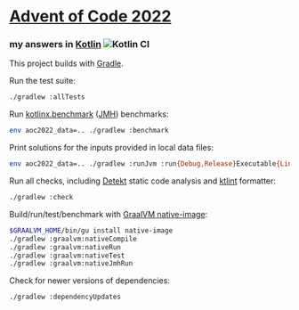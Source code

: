 # [Advent of Code 2022](https://adventofcode.com/2022)
### my answers in [Kotlin](https://www.kotlinlang.org/) ![Kotlin CI](https://github.com/ephemient/aoc2022/workflows/Kotlin%20CI/badge.svg)

This project builds with [Gradle](https://gradle.org/).

Run the test suite:

```sh
./gradlew :allTests
```

Run [kotlinx.benchmark](https://github.com/Kotlin/kotlinx-benchmark) ([JMH](https://openjdk.java.net/projects/code-tools/jmh/)) benchmarks:

```sh
env aoc2022_data=.. ./gradlew :benchmark
```

Print solutions for the inputs provided in local data files:

```sh
env aoc2022_data=.. ./gradlew :runJvm :run{Debug,Release}Executable{Linux{X64,Arm64},MingwX86,Macos{X64,Arm64}}
```

Run all checks, including [Detekt](https://detekt.github.io/) static code analysis and [ktlint](https://ktlint.github.io/) formatter:

```sh
./gradlew :check
```

Build/run/test/benchmark with [GraalVM native-image](https://www.graalvm.org/latest/reference-manual/native-image/):

```sh
$GRAALVM_HOME/bin/gu install native-image
./gradlew :graalvm:nativeCompile
./gradlew :graalvm:nativeRun
./gradlew :graalvm:nativeTest
./gradlew :graalvm:nativeJmhRun
```

Check for newer versions of dependencies:

```sh
./gradlew :dependencyUpdates
```
